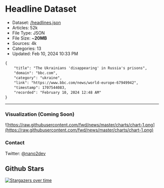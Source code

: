 # Headline Dataset

- Dataset: [/headlines.json](https://raw.githubusercontent.com/fwd/news/master/headlines.json) 
- Articles: 52k
- File Type: JSON
- File Size: ~**20MB**
- Sources: 4k
- Categories: 13
- Updated: Feb 10, 2024 10:33 PM

```
{
    "title": "The Ukrainians 'disappearing' in Russia's prisons",
    "domain": "bbc.com",
    "category": "ukraine",
    "link": "https://www.bbc.com/news/world-europe-67949942",
    "timestamp": 1707544083,
    "recorded": "February 10, 2024 12:48 AM"
}
```

---

### Visualization (Coming Soon)

![https://raw.githubusercontent.com/fwd/news/master/charts/chart-1.png](https://raw.githubusercontent.com/fwd/news/master/charts/chart-1.png)

### Contact 

Twitter: [@nano2dev](https://twitter.com/nano2dev)

## Github Stars

[![Stargazers over time](https://starchart.cc/fwd/news.svg)](https://starchart.cc/fwd/news)
